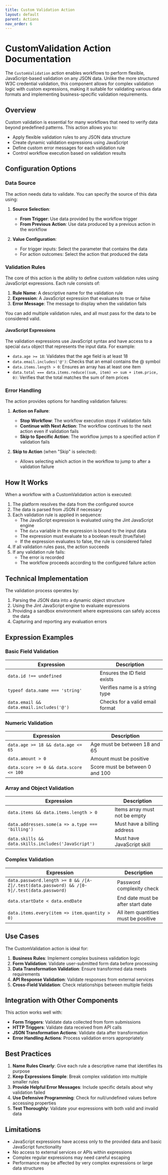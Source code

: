 ```yaml
---
title: Custom Validation Action
layout: default
parent: Actions
nav_order: 6
---
```


# CustomValidation Action Documentation

The `CustomValidation` action enables workflows to perform flexible, JavaScript-based validation on any JSON data. Unlike the more structured W3C credential validation, this component allows for complex validation logic with custom expressions, making it suitable for validating various data formats and implementing business-specific validation requirements.

## Overview

Custom validation is essential for many workflows that need to verify data beyond predefined patterns. This action allows you to:

- Apply flexible validation rules to any JSON data structure
- Create dynamic validation expressions using JavaScript
- Define custom error messages for each validation rule
- Control workflow execution based on validation results

## Configuration Options

### Data Source

The action needs data to validate. You can specify the source of this data using:

1. **Source Selection**:
   - **From Trigger**: Use data provided by the workflow trigger
   - **From Previous Action**: Use data produced by a previous action in the workflow

2. **Value Configuration**:
   - For trigger inputs: Select the parameter that contains the data
   - For action outcomes: Select the action that produced the data

### Validation Rules

The core of this action is the ability to define custom validation rules using JavaScript expressions. Each rule consists of:

1. **Rule Name**: A descriptive name for the validation rule
2. **Expression**: A JavaScript expression that evaluates to true or false
3. **Error Message**: The message to display when the validation fails

You can add multiple validation rules, and all must pass for the data to be considered valid.

#### JavaScript Expressions

The validation expressions use JavaScript syntax and have access to a special `data` object that represents the input data. For example:

- `data.age >= 18`: Validates that the age field is at least 18
- `data.email.includes('@')`: Checks that an email contains the @ symbol
- `data.items.length > 0`: Ensures an array has at least one item
- `data.total === data.items.reduce((sum, item) => sum + item.price, 0)`: Verifies that the total matches the sum of item prices

### Error Handling

The action provides options for handling validation failures:

1. **Action on Failure**:
   - **Stop Workflow**: The workflow execution stops if validation fails
   - **Continue with Next Action**: The workflow continues to the next action even if validation fails
   - **Skip to Specific Action**: The workflow jumps to a specified action if validation fails

2. **Skip to Action** (when "Skip" is selected):
   - Allows selecting which action in the workflow to jump to after a validation failure

## How It Works

When a workflow with a CustomValidation action is executed:

1. The platform resolves the data from the configured source
2. The data is parsed from JSON if necessary
3. Each validation rule is applied in sequence:
   - The JavaScript expression is evaluated using the Jint JavaScript engine
   - The `data` variable in the expression is bound to the input data
   - The expression must evaluate to a boolean result (true/false)
   - If the expression evaluates to false, the rule is considered failed
4. If all validation rules pass, the action succeeds
5. If any validation rule fails:
   - The error is recorded
   - The workflow proceeds according to the configured failure action

## Technical Implementation

The validation process operates by:

1. Parsing the JSON data into a dynamic object structure
2. Using the Jint JavaScript engine to evaluate expressions
3. Providing a sandbox environment where expressions can safely access the data
4. Capturing and reporting any evaluation errors

## Expression Examples

### Basic Field Validation

| Expression | Description |
|------------|-------------|
| `data.id !== undefined` | Ensures the ID field exists |
| `typeof data.name === 'string'` | Verifies name is a string type |
| `data.email && data.email.includes('@')` | Checks for a valid email format |

### Numeric Validation

| Expression | Description |
|------------|-------------|
| `data.age >= 18 && data.age <= 65` | Age must be between 18 and 65 |
| `data.amount > 0` | Amount must be positive |
| `data.score >= 0 && data.score <= 100` | Score must be between 0 and 100 |

### Array and Object Validation

| Expression | Description |
|------------|-------------|
| `data.items && data.items.length > 0` | Items array must not be empty |
| `data.addresses.some(a => a.type === 'billing')` | Must have a billing address |
| `data.skills && data.skills.includes('JavaScript')` | Must have JavaScript skill |

### Complex Validation

| Expression | Description |
|------------|-------------|
| `data.password.length >= 8 && /[A-Z]/.test(data.password) && /[0-9]/.test(data.password)` | Password complexity check |
| `data.startDate < data.endDate` | End date must be after start date |
| `data.items.every(item => item.quantity > 0)` | All item quantities must be positive |

## Use Cases

The CustomValidation action is ideal for:

1. **Business Rules**: Implement complex business validation logic
2. **Form Validation**: Validate user-submitted form data before processing
3. **Data Transformation Validation**: Ensure transformed data meets requirements
4. **API Response Validation**: Validate responses from external services
5. **Cross-Field Validation**: Check relationships between multiple fields

## Integration with Other Components

This action works well with:

- **Form Triggers**: Validate data collected from form submissions
- **HTTP Triggers**: Validate data received from API calls
- **JSON Transformation Actions**: Validate data after transformation
- **Error Handling Actions**: Process validation errors appropriately

## Best Practices

1. **Name Rules Clearly**: Give each rule a descriptive name that identifies its purpose
2. **Keep Expressions Simple**: Break complex validation into multiple smaller rules
3. **Provide Helpful Error Messages**: Include specific details about why validation failed
4. **Use Defensive Programming**: Check for null/undefined values before accessing properties
5. **Test Thoroughly**: Validate your expressions with both valid and invalid data

## Limitations

- JavaScript expressions have access only to the provided data and basic JavaScript functionality
- No access to external services or APIs within expressions
- Complex regular expressions may need careful escaping
- Performance may be affected by very complex expressions or large data structures